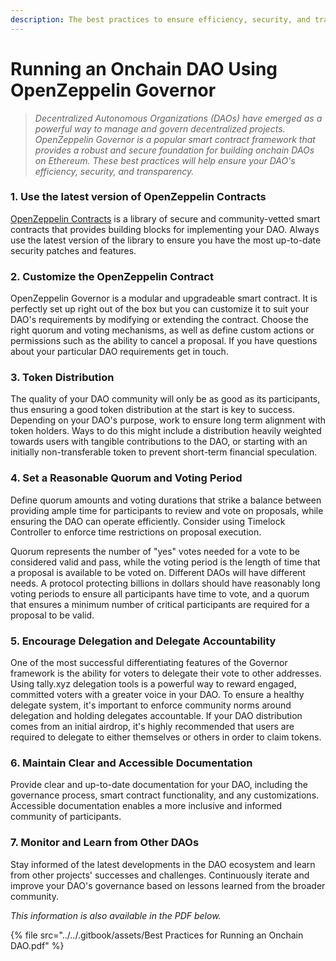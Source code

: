 ```yaml
---
description: The best practices to ensure efficiency, security, and transparency
---
```


# Running an Onchain DAO Using OpenZeppelin Governor

> _Decentralized Autonomous Organizations (DAOs) have emerged as a powerful way to manage and govern decentralized projects. OpenZeppelin Governor is a popular smart contract framework that provides a robust and secure foundation for building onchain DAOs on Ethereum. These best practices will help ensure your DAO's efficiency, security, and transparency._

### 1. Use the latest version of OpenZeppelin Contracts

[OpenZeppelin Contracts](https://www.openzeppelin.com/contracts) is a library of secure and community-vetted smart contracts that provides building blocks for implementing your DAO. Always use the latest version of the library to ensure you have the most up-to-date security patches and features.&#x20;

### 2. Customize the OpenZeppelin Contract

OpenZeppelin Governor is a modular and upgradeable smart contract. It is perfectly set up right out of the box but you can customize it to suit your DAO's requirements by modifying or extending the contract. Choose the right quorum and voting mechanisms, as well as define custom actions or permissions such as the ability to cancel a proposal. If you have questions about your particular DAO requirements get in touch.&#x20;

### 3. Token Distribution

The quality of your DAO community will only be as good as its participants, thus ensuring a good token distribution at the start is key to success. Depending on your DAO's purpose, work to ensure long term alignment with token holders. Ways to do this might include a distribution heavily weighted towards users with tangible contributions to the DAO, or starting with an initially non-transferable token to prevent short-term financial speculation.&#x20;

### 4. Set a Reasonable Quorum and Voting Period

Define quorum amounts and voting durations that strike a balance between providing ample time for participants to review and vote on proposals, while ensuring the DAO can operate efficiently. Consider using Timelock Controller to enforce time restrictions on proposal execution.

Quorum represents the number of "yes" votes needed for a vote to be considered valid and pass, while the voting period is the length of time that a proposal is available to be voted on. Different DAOs will have different needs. A protocol protecting billions in dollars should have reasonably long voting periods to ensure all participants have time to vote, and a quorum that ensures a minimum number of critical participants are required for a proposal to be valid.

### 5. Encourage Delegation and Delegate Accountability

One of the most successful differentiating features of the Governor framework is the ability for voters to delegate their vote to other addresses. Using tally.xyz delegation tools is a powerful way to reward engaged, committed voters with a greater voice in your DAO. To ensure a healthy delegate system, it's important to enforce community norms around delegation and holding delegates accountable. If your DAO distribution comes from an initial airdrop, it's highly recommended that users are required to delegate to either themselves or others in order to claim tokens.&#x20;

### 6. Maintain Clear and Accessible Documentation

Provide clear and up-to-date documentation for your DAO, including the governance process, smart contract functionality, and any customizations. Accessible documentation enables a more inclusive and informed community of participants.&#x20;

### 7. Monitor and Learn from Other DAOs

Stay informed of the latest developments in the DAO ecosystem and learn from other projects' successes and challenges. Continuously iterate and improve your DAO's governance based on lessons learned from the broader community.

_This information is also available in the PDF below._

{% file src="../../.gitbook/assets/Best Practices for Running an Onchain DAO.pdf" %}
